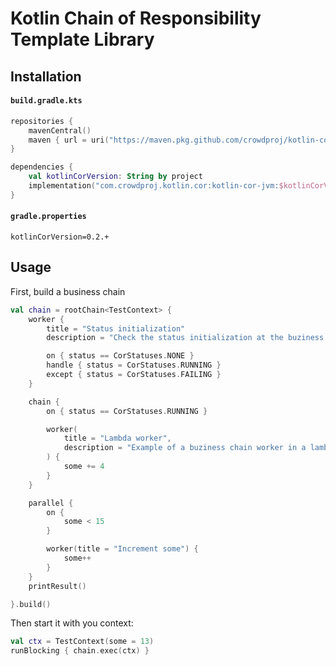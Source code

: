 # Kotlin Chain of Responsibility Template Library

## Installation

#### **`build.gradle.kts`**
```kotlin
repositories {
    mavenCentral()
    maven { url = uri("https://maven.pkg.github.com/crowdproj/kotlin-cor") }
}

dependencies {
    val kotlinCorVersion: String by project
    implementation("com.crowdproj.kotlin.cor:kotlin-cor-jvm:$kotlinCorVersion")
}
```
#### **`gradle.properties`**
```properties
kotlinCorVersion=0.2.+
```

## Usage

First, build a business chain
```kotlin
val chain = rootChain<TestContext> {
    worker {
        title = "Status initialization"
        description = "Check the status initialization at the buziness chain start"

        on { status == CorStatuses.NONE }
        handle { status = CorStatuses.RUNNING }
        except { status = CorStatuses.FAILING }
    }

    chain {
        on { status == CorStatuses.RUNNING }

        worker(
            title = "Lambda worker",
            description = "Example of a buziness chain worker in a lambda form"
        ) {
            some += 4
        }
    }

    parallel {
        on {
            some < 15
        }

        worker(title = "Increment some") {
            some++
        }
    }
    printResult()

}.build()
```

Then start it with you context:
```kotlin
val ctx = TestContext(some = 13)
runBlocking { chain.exec(ctx) }
```
